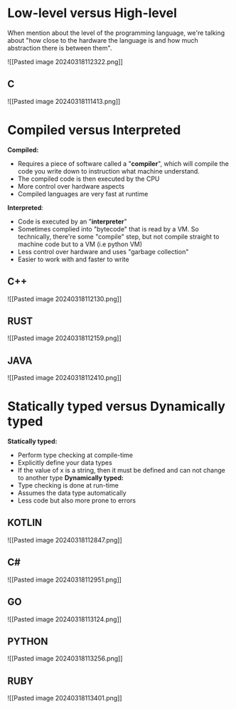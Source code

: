 # Low-level versus High-level
When mention about the level of the programming language, we're talking about "how close to the hardware the language is and how much abstraction there is between them".

![[Pasted image 20240318112322.png]]


## C

![[Pasted image 20240318111413.png]]


# Compiled versus Interpreted

**Compiled:**
- Requires a piece of software called a "**compiler**", which will compile the code you write down to instruction what machine understand. 
- The compiled code is then executed by the CPU
- More control over hardware aspects
- Compiled languages are very fast at runtime

**Interpreted**:
- Code is executed by an "**interpreter**"
- Sometimes complied into "bytecode" that is read by a VM. So technically, there're some "compile" step, but not compile straight to machine code but to a VM (i.e python VM)
- Less control over hardware and uses "garbage collection"
- Easier to work with and faster to write

## C++

![[Pasted image 20240318112130.png]]

## RUST

![[Pasted image 20240318112159.png]]

## JAVA

![[Pasted image 20240318112410.png]]

# Statically typed versus Dynamically typed
**Statically typed:**
- Perform type checking at compile-time
- Explicitly define your data types
- If the value of x is a string, then it must be defined and can not change to another type
**Dynamically typed:**
- Type checking is done at run-time
- Assumes the data type automatically
- Less code but also more prone to errors

## KOTLIN

![[Pasted image 20240318112847.png]]

## C\#

![[Pasted image 20240318112951.png]]

## GO

![[Pasted image 20240318113124.png]]


## PYTHON

![[Pasted image 20240318113256.png]]

## RUBY

![[Pasted image 20240318113401.png]]

 